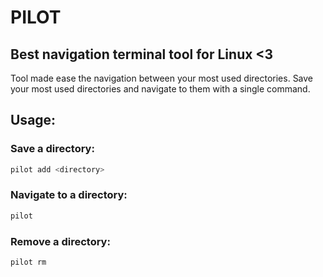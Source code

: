 # PILOT

## Best navigation terminal tool for Linux <3

Tool made ease the navigation between your most used directories.
Save your most used directories and navigate to them with a single command.

## Usage:

### Save a directory:
```bash
pilot add <directory>
```

### Navigate to a directory:
```bash
pilot
```

### Remove a directory:
```bash
pilot rm
```
